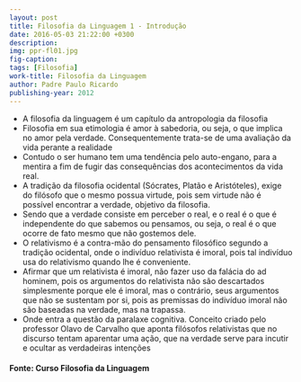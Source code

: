 ```yaml
---
layout: post
title: Filosofia da Linguagem 1 - Introdução
date: 2016-05-03 21:22:00 +0300
description: 
img: ppr-fl01.jpg
fig-caption: 
tags: [Filosofia]
work-title: Filosofia da Linguagem
author: Padre Paulo Ricardo
publishing-year: 2012
---
```


* A filosofia da linguagem é um capítulo da antropologia da filosofia
* Filosofia em sua etimologia é amor à sabedoria, ou seja, o que implica no amor pela verdade. Consequentemente trata-se de uma avaliação da vida perante a realidade
* Contudo o ser humano tem uma tendência pelo auto-engano, para a mentira a fim de fugir das consequências dos acontecimentos da vida real.
* A tradição da filosofia ocidental  (Sócrates, Platão e Aristóteles), exige do filósofo que o mesmo possua virtude, pois sem virtude não é possível encontrar a verdade, objetivo da filosofia.
* Sendo que a verdade consiste em perceber o real, e o real é o que é independente do que sabemos ou pensamos, ou seja, o real é o que ocorre de fato mesmo que não gostemos dele.
* O relativismo é a contra-mão do pensamento filosófico segundo a tradição ocidental, onde o indivíduo relativista é imoral, pois tal indivíduo usa do relativismo quando lhe é conveniente.
* Afirmar que um relativista é imoral, não fazer uso da falácia do ad hominem, pois os argumentos do relativista não são descartados simplesmente porque ele é imoral, mas o contrário, seus argumentos que não se sustentam por si, pois as premissas do indivíduo imoral não são baseadas na verdade, mas na trapassa.
* Onde entra a questão da paralaxe cognitiva. Conceito criado pelo professor Olavo de Carvalho que aponta filósofos relativistas que no discurso tentam aparentar uma ação, que na verdade serve para incutir e ocultar as verdadeiras intenções

#### Fonte: Curso Filosofia da Linguagem